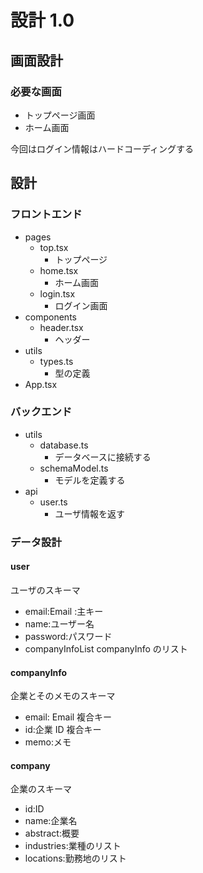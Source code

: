 # 設計 1.0

## 画面設計

### 必要な画面

- トップページ画面
- ホーム画面

今回はログイン情報はハードコーディングする

## 設計

### フロントエンド

- pages
  - top.tsx
    - トップページ
  - home.tsx
    - ホーム画面
  - login.tsx
    - ログイン画面
- components
  - header.tsx
    - ヘッダー
- utils
  - types.ts
    - 型の定義
- App.tsx

### バックエンド

- utils
  - database.ts
    - データベースに接続する
  - schemaModel.ts
    - モデルを定義する
- api
  - user.ts
    - ユーザ情報を返す

### データ設計

#### user

ユーザのスキーマ

- email:Email :主キー
- name:ユーザー名
- password:パスワード
- companyInfoList companyInfo のリスト

#### companyInfo

企業とそのメモのスキーマ

- email: Email 複合キー
- id:企業 ID 複合キー
- memo:メモ

#### company

企業のスキーマ

- id:ID
- name:企業名
- abstract:概要
- industries:業種のリスト
- locations:勤務地のリスト
